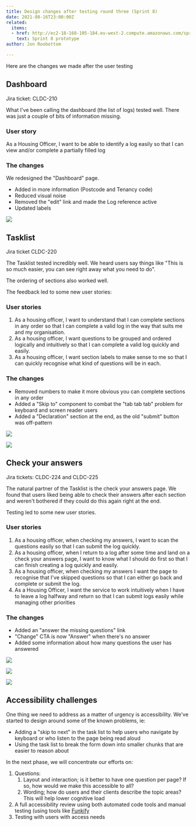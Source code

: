 ```yaml
---
title: Design changes after testing round three (Sprint 8)
date: 2021-08-16T23:00:00Z
related:
  items:
  - href: http://ec2-18-168-105-184.eu-west-2.compute.amazonaws.com/sprint8/
    text: Sprint 8 prototype
author: Jon Roobottom

---
```

Here are the changes we made after the user testing

## Dashboard

Jira ticket: CLDC-210

What I've been calling the dashboard (the list of logs) tested well. There was just a couple of bits of information missing.

### User story

As a Housing Officer, I want to be able to identify a log easily so that I can view and/or complete a partially filled log

### The changes

We redesigned the "Dashboard" page.

* Added in more information (Postcode and Tenancy code)
* Reduced visual noise
* Removed the "edit" link and made the Log reference active
* Updated labels

![](/2021-08-19-dashboard-with-incomplete-logs.png)

## Tasklist

Jira ticket CLDC-220

The Tasklist tested incredibly well. We heard users say things like "This is so much easier, you can see right away what you need to do".

The ordering of sections also worked well.

The feedback led to some new user stories:

### User stories

1. As a housing officer, I want to understand that I can complete sections in any order so that I can complete a valid log in the way that suits me and my organisation.
2. As a housing officer, I want questions to be grouped and ordered logically and intuitively so that I can complete a valid log quickly and easily.
3. As a housing officer, I want section labels to make sense to me so that I can quickly recognise what kind of questions will be in each.

### The changes

* Removed numbers to make it more obvious you can complete sections in any order
* Added a "Skip to" component to combat the "tab tab tab" problem for keyboard and screen reader users
* Added a "Declaration" section at the end, as the old "submit" button was off-pattern

![](/2021-08-19-task-list-new.png)

![](/2021-08-19-task-list-rules-for-skip-link.png)

## Check your answers

Jira tickets: CLDC-224 and CLDC-225

The natural partner of the Tasklist is the check your answers page. We found that users liked being able to check their answers after each section and weren't bothered if they could do this again right at the end.

Testing led to some new user stories.

### User stories

1. As a housing officer, when checking my answers, I want to scan the questions easily so that I can submit the log quickly.
2. As a housing officer, when I return to a log after some time and land on a check your answers page, I want to know what I should do first so that I can finish creating a log quickly and easily.
3. As a housing officer, when checking my answers I want the page to recognise that I've skipped questions so that I can either go back and complete or submit the log.
4. As a Housing Officer, I want the service to work intuitively when I have to leave a log halfway and return so that I can submit logs easily while managing other priorities

### The changes

* Added an "answer the missing questions" link
* "Change" CTA is now "Answer" when there's no answer
* Added some information about how many questions the user has answered

![](/2021-08-19-map-for-check-answers.png)

![](/2021-08-19-check-answers-at-the-end-of-a-section.png)

![](/2021-08-19-check-answers-given-up-half-way-though.png)

## Accessibility challenges

One thing we need to address as a matter of urgency is accessibility. We've started to design around some of the known problems, ie:

* Adding a "skip to next" in the task list to help users who navigate by keyboard or who listen to the page being read aloud
* Using the task list to break the form down into smaller chunks that are easier to reason about

In the next phase, we will concentrate our efforts on:

1. Questions:
   1. Layout and interaction; is it better to have one question per page? If so, how would we make this accessible to all?
   2. Wording; how do users and their clients describe the topic areas? This will help lower cognitive load
2. A full accessibility review using both automated code tools and manual testing (using tools like [Funkify](https://www.funkify.org/)
3. Testing with users with access needs